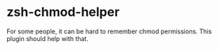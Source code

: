 # zsh-chmod-helper
For some people, it can be hard to remember chmod permissions. This plugin should help with that.
